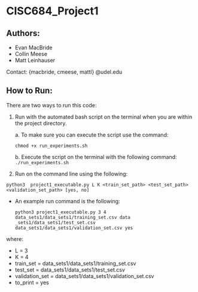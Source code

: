 # CISC684_Project1
## Authors:
- Evan MacBride
- Collin Meese
- Matt Leinhauser

Contact: {macbride, cmeese, mattl} @udel.edu

## How to Run:
There are two ways to run this code:
1. Run with the automated bash script on the terminal when you are within the project directory.
    
    a. To make sure you can execute the script use the command:
    
    `chmod +x run_experiments.sh`
    
    b. Execute the script on the terminal with the following command:
    `./run_experiments.sh`
     
2. Run on the command line using the following: 

`python3  project1_executable.py L K <train_set_path> <test_set_path> <validation_set_path> [yes, no]`

-  An example run command is the following:
    
    `python3 project1_executable.py 3 4 data_sets1/data_sets1/training_set.csv data
_sets1/data_sets1/test_set.csv data_sets1/data_sets1/validation_set.csv yes`

where:
- L = 3
- K = 4
- train_set = data_sets1/data_sets1/training_set.csv
- test_set = data_sets1/data_sets1/test_set.csv
- validation_set = data_sets1/data_sets1/validation_set.csv
- to_print = yes
